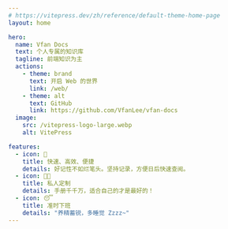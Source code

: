 ```yaml
---
# https://vitepress.dev/zh/reference/default-theme-home-page
layout: home

hero:
  name: Vfan Docs
  text: 个人专属的知识库
  tagline: 前端知识为主
  actions:
    - theme: brand
      text: 开启 Web 的世界
      link: /web/
    - theme: alt
      text: GitHub
      link: https://github.com/VfanLee/vfan-docs
  image:
    src: /vitepress-logo-large.webp
    alt: VitePress

features:
  - icon: 🚀
    title: 快速、高效、便捷
    details: 好记性不如烂笔头。坚持记录，方便日后快速查阅。
  - icon: 👨‍💻
    title: 私人定制
    details: 手册千千万，适合自己的才是最好的！
  - icon: 😴
    title: 准时下班
    details: "养精蓄锐，多睡觉 Zzzz~"
---
```

